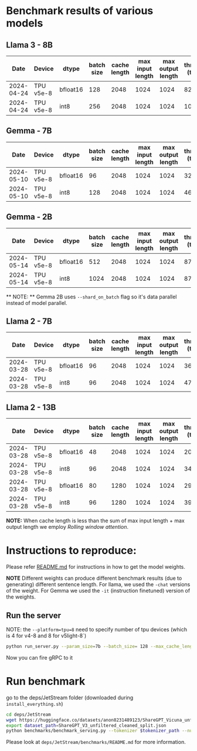 # Benchmark results of various models


## Llama 3 - 8B

Date | Device  | dtype | batch size | cache length |max input length |max output length| throughput (token/s) 
----| ------- | ------ |---------- | -------------|-----------------|------------------|----------------------
2024-04-24 | TPU v5e-8 | bfloat16 | 128 | 2048 | 1024 | 1024 | 8249 
2024-04-24 | TPU v5e-8 | int8 | 256 | 2048 | 1024 | 1024 | 10873


## Gemma - 7B

Date | Device  | dtype | batch size | cache length |max input length |max output length| throughput (token/s) 
----| ------- | ------ |---------- | -------------|-----------------|------------------|----------------------
2024-05-10 | TPU v5e-8 | bfloat16 | 96 | 2048 | 1024 | 1024 | 3236
2024-05-10 | TPU v5e-8 | int8 | 128 | 2048 | 1024 | 1024 | 4695

## Gemma - 2B

Date | Device  | dtype | batch size | cache length |max input length |max output length| throughput (token/s) 
----| ------- | ------ |---------- | -------------|-----------------|------------------|----------------------
2024-05-14 | TPU v5e-8 | bfloat16 | 512 | 2048 | 1024 | 1024 | 8700
2024-05-14 | TPU v5e-8 | int8 | 1024 | 2048 | 1024 | 1024 | 8746

** NOTE: ** Gemma 2B uses `--shard_on_batch` flag so it's data parallel instead
of model parallel.


## Llama 2 - 7B

Date | Device  | dtype | batch size | cache length |max input length |max output length| throughput (token/s) 
----| ------- | ------ |---------- | -------------|-----------------|------------------|----------------------
2024-03-28 | TPU v5e-8 | bfloat16 | 96 | 2048 | 1024 | 1024 | 3663
2024-03-28 | TPU v5e-8 | int8 | 96 | 2048 | 1024 | 1024 | 4783 

## Llama 2 - 13B

Date | Device  | dtype | batch size | cache length |max input length |max output length| throughput (token/s) 
----| ------- | ------ |---------- | -------------|-----------------|------------------|----------------------
2024-03-28 | TPU v5e-8 | bfloat16 | 48 | 2048 | 1024 | 1024 | 2056
2024-03-28 | TPU v5e-8 | int8 | 96 | 2048 | 1024 | 1024 | 3458 
2024-03-28 | TPU v5e-8 | bfloat16 | 80 | 1280 | 1024 | 1024 | 2911
2024-03-28 | TPU v5e-8 | int8 | 96 | 1280 | 1024 | 1024 | 3938

**NOTE:** When cache length is less than the sum of max input length + max output length
  we employ *Rolling window attention*. 


# Instructions to reproduce:

Please refer [README.md](README.md) for instructions in how to get the model weights.

**NOTE** Different weights can produce different benchmark results (due to generating)
different sentence length. For llama, we used the `-chat` versions of the weight.
For Gemma we used the `-it` (instruction finetuned) version of the weights.

## Run the server
NOTE: the `--platform=tpu=8` need to specify number of tpu devices (which is 4 for v4-8 and 8 for v5light-8`)

```bash
python run_server.py --param_size=7b --batch_size= 128 --max_cache_length=2048 --quantize_weights=$quantize --quantize_kv_cache=$quantize --checkpoint_path=$output_ckpt_dir   --tokenizer_path=$tokenizer_path --platform=tpu=8 --model=$model_name
```
Now you can fire gRPC to it

# Run benchmark
go to the deps/JetStream folder (downloaded during `install_everything.sh`)

```bash
cd deps/JetStream
wget https://huggingface.co/datasets/anon8231489123/ShareGPT_Vicuna_unfiltered/resolve/main/ShareGPT_V3_unfiltered_cleaned_split.json
export dataset_path=ShareGPT_V3_unfiltered_cleaned_split.json
python benchmarks/benchmark_serving.py --tokenizer $tokenizer_path --num-prompts 2000  --dataset-path  $dataset_path --dataset sharegpt --save-request-outputs --warm-up=True
```
Please look at `deps/JetStream/benchmarks/README.md` for more information.